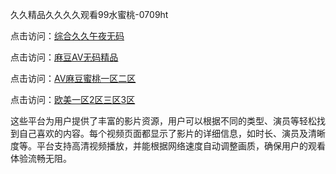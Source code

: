 久久精品久久久久观看99水蜜桃-0709ht

点击访问：<a href="https://heiliaoow5kzm.pages.dev">综合久久午夜无码</a>

点击访问：<a href="https://heiliao2dmwwy.pages.dev">麻豆AV无码精品</a>

点击访问：<a href="https://heiliaoll4qsx.pages.dev">AV麻豆蜜桃一区二区</a>

点击访问：<a href="https://heiliaowzu4ur.pages.dev">欧美一区2区三区3区</a>

这些平台为用户提供了丰富的影片资源，用户可以根据不同的类型、演员等轻松找到自己喜欢的内容。每个视频页面都显示了影片的详细信息，如时长、演员及清晰度等。平台支持高清视频播放，并能根据网络速度自动调整画质，确保用户的观看体验流畅无阻。

<span style="display:none;">[Canonical link](）</span>
